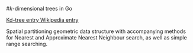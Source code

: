 #*k*-dimensional trees in Go

[Kd-tree entry Wikipedia entry][1]

Spatial partitioning geometric data structure with accompanying methods for Nearest and Approximate Nearest Neighbour search, as well as simple range searching.

[1]: https://en.wikipedia.org/wiki/K-d_tree